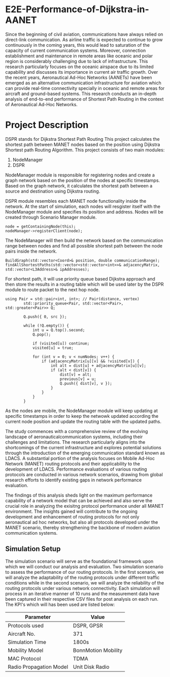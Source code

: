 # E2E-Performance-of-Dijkstra-in-AANET

Since the beginning of civil aviation, communications have always relied on direct-link communication. As airline traffic is expected to continue to grow continuously in the coming years, this would lead to saturation of the capacity of current communication systems. Moreover, connection establishment and maintenance in remote areas like oceanic and polar region is considerably challenging due to lack of infrastructure. This research particularly focuses on the oceanic airspace due to its limited capability and discusses its importance in current air traffic growth. Over the recent years, Aeronautical Ad-Hoc Networks (AANETs) have been emerged as an alternative communication infrastructure for aviation which can provide real-time connectivity specially in oceanic and remote areas for aircraft and ground-based systems. 
This research conducts an in-depth analysis of end-to-end performance of Shortest Path Routing in the context of Aeronautical Ad-Hoc Networks.

# Project Description
DSPR stands for Dijkstra Shortest Path Routing
This project calculates the shortest path between MANET nodes based on the position using Dijkstra Shortest path Routing Algorithm. This project consists of two main modules:

1. NodeManager
2. DSPR

NodeManager module is responsible for registering nodes and create a graph network based on the position of the nodes at specific timestamps. Based on the graph network, it calculates the shortest path between a source and destination using Dijkstra routing.

DSPR module resembles each MANET node functionality inside the network. At the start of simulation, each nodes will resgister itself with the NodeManager module and specifies its position and address. Nodes will be created through Scenario Manager module.

```
node = getContainingNode(this);
nodeManager->registerClient(node);
```


The NodeManager will then build the network based on the communication range between nodes and find all possible shortest path between the node pairs inside the network.

```
BuildGraph(std::vector<Coord>& position, double communicationRange);
findAllShortestPaths(std::vector<std::vector<int>>& adjacencyMatrix, std::vector<L3Address>& ipAddresses);
```


For shortest path, it will use priority queue based Dijkstra approach and then store the results in a routing table which will be used later by the DSPR module to route packet to the next hop node.

```
using Pair = std::pair<int, int>; // Pair(distance, vertex)
        std::priority_queue<Pair, std::vector<Pair>, std::greater<Pair>> Q;

        Q.push({ 0, src });

        while (!Q.empty()) {
            int u = Q.top().second;
            Q.pop();

            if (visited[u]) continue;
            visited[u] = true;

            for (int v = 0; v < numNodes; v++) {
                if (adjacencyMatrix[u][v] && !visited[v]) {
                    int alt = dist[u] + adjacencyMatrix[u][v];
                    if (alt < dist[v]) {
                        dist[v] = alt;
                        previous[v] = u;
                        Q.push({ dist[v], v });
                    }
                }
            }
        }
```

As the nodes are mobile, the NodeManager module will keep updating at specific timestamps in order to keep the netwowk updated according the current node position and update the routing table with the updated paths.


The study commences with a comprehensive review of the evolving landscape of aeronauticalcommunication systems, including their challenges and limitations. The research particularly aligns into the shortcomings of the current infrastructure and explores potential solutions through the introduction of the emerging communication standard known as LDACS. A substantial portion of the analysis focuses on Mobile Ad-Hoc Network (MANET) routing protocols and their applicability to the development of LDACS. Performance evaluations of various routing protocols are conducted in various network scenarios, drawing from global research efforts to identify existing gaps in network performance evaluation.

The findings of this analysis sheds light on the maximum performance capability of a network model that can be achieved and also serve the crucial role in analyzing the exisitng protocol performance under all MANET environment. The insights gained will contribute to the ongoing development and enhancement of routing protocols for not only aeronautical ad hoc networks, but also all protocols developed under the MANET scenario, thereby strengthening the backbone of modern aviation communication systems.

## Simulation Setup

The simulation scenario will serve as the foundational framework upon which we will conduct our analysis and evaluation. Two simulation scenario to assess the performance of our routing protocols. In the first scenario, we will analyze the adaptability of the routing protocols under different traffic conditions while in the second scenario, we will analyze the reliability of the routing protocols under various network connectivity. Each simulation will process in an iterative manner of 10 runs and the measurement data have been captured in their respective CSV files for post analysis on each run. The KPI's which will has been used are listed below:

| Parameter  | Value |
| ------------- | ------------- |
| Protocols used  | DSPR, GPSR |
| Aircraft No.  | 371 |
| Simulation Time  | 1800s |
| Mobility Model  | BonnMotion Mobility |
| MAC Protocol  | TDMA |
| Radio Propagation Model  | Unit Disk Radio |



